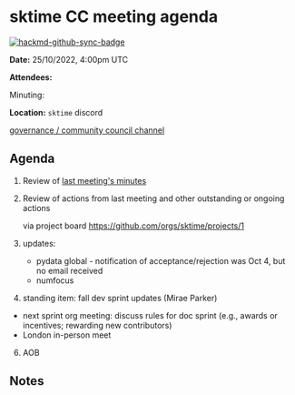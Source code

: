 # sktime CC meeting agenda

[![hackmd-github-sync-badge](https://hackmd.io/y1OcL1QMQLiZjRwVB0t0RQ/badge)](https://hackmd.io/y1OcL1QMQLiZjRwVB0t0RQ)

**Date:** 
25/10/2022, 4:00pm UTC

**Attendees:** 

Minuting:

**Location:** `sktime` discord

[governance / community council channel](https://discord.com/channels/723500657255907408/875425974345416734)

## Agenda

1. Review of [last meeting's minutes](https://github.com/sktime/community-org/tree/main/community_council/previous_meetings)

2. Review of actions from last meeting and other outstanding or ongoing actions

    via project board https://github.com/orgs/sktime/projects/1


3. updates:
    * pydata global - notification of acceptance/rejection was Oct 4, but no email received
    * numfocus

4. standing item: fall dev sprint updates (Mirae Parker)

 - next sprint org meeting: discuss rules for doc sprint (e.g., awards or incentives; rewarding new contributors)
 - London in-person meet

6. AOB


## Notes
